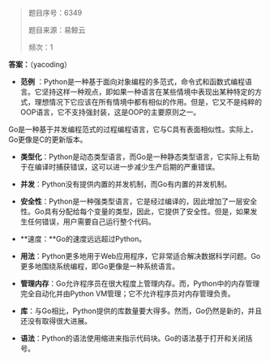 > 题目序号：6349
>
> 题目来源：易鲸云
>
> 频次：1

**答案：**（yacoding）

- **范例** ：Python是一种基于面向对象编程的多范式，命令式和函数式编程语言。它坚持这样一种观点，即如果一种语言在某些情境中表现出某种特定的方式，理想情况下它应该在所有情境中都有相似的作用。但是，它又不是纯粹的OOP语言，它不支持强封装，这是OOP的主要原则之一。

Go是一种基于并发编程范式的过程编程语言，它与C具有表面相似性。实际上，Go更像是C的更新版本。

- **类型化**：Python是动态类型语言，而Go是一种静态类型语言，它实际上有助于在编译时捕获错误，这可以进一步减少生产后期的严重错误。

- **并发**：Python没有提供内置的并发机制，而Go有内置的并发机制。

- **安全性**：Python是一种强类型语言，它是经过编译的，因此增加了一层安全性。Go具有分配给每个变量的类型，因此，它提供了安全性。但是，如果发生任何错误，用户需要自己运行整个代码。

- **速度：**Go的速度远远超过Python。

- **用法**：Python更多地用于Web应用程序，它非常适合解决数据科学问题。Go更多地围绕系统编程，即Go更像是一种系统语言。

- **管理内存**：Go允许程序员在很大程度上管理内存。而，Python中的内存管理完全自动化并由Python VM管理；它不允许程序员对内存管理负责。

- **库**：与Go相比，Python提供的库数量要大得多。然而，Go仍然是新的，并且还没有取得很大进展。

- **语法**：Python的语法使用缩进来指示代码块。Go的语法基于打开和关闭括号。